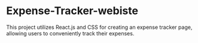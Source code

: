 # Expense-Tracker-webiste
This project utilizes React.js and CSS for creating an expense tracker page, allowing users to conveniently track their expenses.

